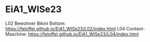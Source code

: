# EiA1_WISe23
L02 Bewohner Bikini Bottom:  https://feloffel.github.io/EiA1_WISe23/L02/index.html
L04 Content-Maschine:        https://feloffel.github.io/EiA1_WISe23/L04/index.html
